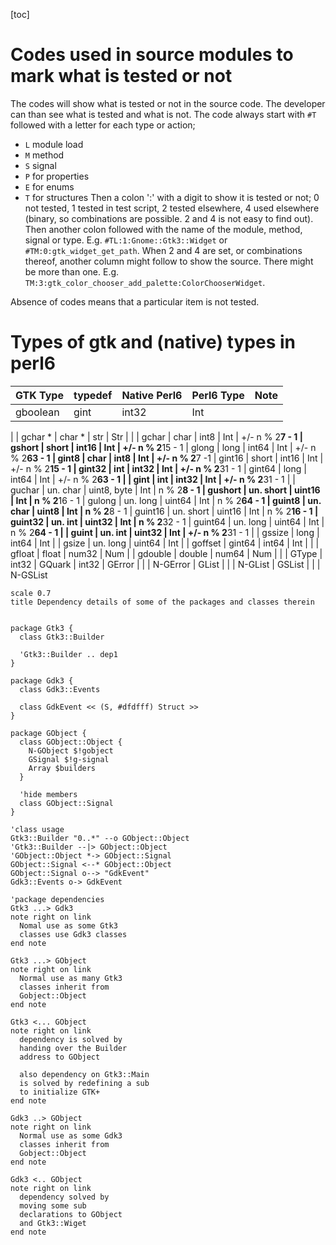 [toc]

# Codes used in source modules to mark what is tested or not

The codes will show what is tested or not in the source code. The developer can than see what is tested and what is not. The code always start with `#T` followed with a letter for each type or action;
  * `L` module load
  * `M` method
  * `S` signal
  * `P` for properties
  * `E` for enums
  * `T` for structures
Then a colon ':' with a digit to show it is tested or not; 0 not tested, 1 tested in test script, 2 tested elsewhere, 4 used elsewhere (binary, so combinations are possible. 2 and 4 is not easy to find out). Then another colon followed with the name of the module, method, signal or type. E.g. `#TL:1:Gnome::Gtk3::Widget` or `#TM:0:gtk_widget_get_path`. When 2 and 4 are set, or combinations thereof, another column might follow to show the source. There might be more than one. E.g. `TM:3:gtk_color_chooser_add_palette:ColorChooserWidget`.

Absence of codes means that a particular item is not tested.


# Types of gtk and (native) types in perl6

| GTK Type | typedef | Native Perl6 | Perl6 Type | Note |
| -------- | ------- | ------------ | ---------- | ---- |
| gboolean | gint    | int32        | Int        |
|
| gchar *  | char *  | str          | Str        |
|
| gchar    | char    | int8         | Int        | +/- n % 2**7 - 1
| gshort   | short   | int16        | Int        | +/- n % 2**15 - 1
| glong    | long    | int64        | Int        | +/- n % 2**63 - 1
| gint8    | char    | int8         | Int        | +/- n % 2**7 -1
| gint16   | short   | int16        | Int        | +/- n % 2**15 - 1
| gint32   | int     | int32        | Int        | +/- n % 2**31 - 1
| gint64   | long    | int64        | Int        | +/- n % 2**63 - 1
|
| gint     | int     | int32        | Int        | +/- n % 2**31 - 1
|
| guchar   | un. char  | uint8, byte  | Int      | n % 2**8 - 1
| gushort  | un. short | uint16       | Int      | n % 2**16 - 1
| gulong   | un. long  | uint64       | Int      | n % 2**64 - 1
| guint8   | un. char  | uint8        | Int      | n % 2**8 - 1
| guint16  | un. short | uint16       | Int      | n % 2**16 - 1
| guint32  | un. int   | uint32       | Int      | n % 2**32 - 1
| guint64  | un. long  | uint64       | Int      | n % 2**64 - 1
|
| guint    | un. int   | uint32       | Int      | +/- n % 2**31 - 1
|
| gssize   | long      | int64        | Int      |
| gsize    | un. long  | uint64       | Int      |
| goffset  | gint64    | int64        | Int      |
|
| gfloat   | float     | num32        | Num      |
| gdouble  | double    | num64        | Num      |
|
| GType    | int32
| GQuark   | int32
| GError   |           |              | N-GError
| GList    |           |              | N-GList
| GSList   |           |              | N-GSList

<!--
```plantuml
@startmindmap
scale 0.7

title GTK Class hierary
* GObject
 * GInitiallyUnowned
  * Gtk3::Widget
   * Gtk3::Misc
    * Gtk3::Entry
    * Gtk3::Image
    * Gtk3::Label
   * Gtk3::LevelBar
   * Gtk3::Container
    * ...

  * Gtk3::FileFilter

 * Gdk3::Screen
 * Gdk3::Window
 * Gdk3::Display
 * Gdk3::Device

 * Gtk3::Builder
 * Gtk3::TextBuffer
 * Gtk3::CssProvider
@endmindmap
```

```plantuml
@startmindmap
scale 0.7

title GTK Class hierary at Gtk3::Container

* Gtk3::Container
 * Gtk3::Bin
  * Gtk3::Button
   * Gtk3::ToggleButton
    * Gtk3::CheckButton
     * Gtk3::RadioButton
   * Gtk3::ColorButton

  * Gtk3::Window
   * Gtk3::Dialog
    * Gtk3::AboutDialog
    * Gtk3::FileChooserDialog

  * Gtk3::MenuItem

 * Gtk3::TextView
 * Gtk3::Paned
@endmindmap
```


```plantuml
@startmindmap
scale 0.7
title Interface classes
* GObject::Interface
 * Gtk3::FileChooser
 * Gtk3::Orientable
 * Gtk3::ColorChooser

@endmindmap
```

```plantuml
@startmindmap
scale 0.7
title Wrapped structure classes
* GObject::Boxed
 * Gtk3::Border
 * Gtk3::TextIter
 * GObject::Value
 * Gtk3::WidgetPath

@endmindmap
```
-->
<!--
```plantuml
scale 0.7
hide members
hide circle

title Standalone classes

class X

class GLib::Main
class GLib::List
class GLib::SList
class GObject::Type
class GObject::Signal

class Gtk3::Main
```
-->


```plantuml
scale 0.7
title Dependency details of some of the packages and classes therein


package Gtk3 {
  class Gtk3::Builder

  'Gtk3::Builder .. dep1
}

package Gdk3 {
  class Gdk3::Events

  class GdkEvent << (S, #dfdfff) Struct >>
}

package GObject {
  class GObject::Object {
    N-GObject $!gobject
    GSignal $!g-signal
    Array $builders
  }

  'hide members
  class GObject::Signal
}

'class usage
Gtk3::Builder "0..*" --o GObject::Object
'Gtk3::Builder --|> GObject::Object
'GObject::Object *-> GObject::Signal
GObject::Signal <--* GObject::Object
GObject::Signal o--> "GdkEvent"
Gdk3::Events o-> GdkEvent

'package dependencies
Gtk3 ...> Gdk3
note right on link
  Nomal use as some Gtk3
  classes use Gdk3 classes
end note

Gtk3 ...> GObject
note right on link
  Normal use as many Gtk3
  classes inherit from
  Gobject::Object
end note

Gtk3 <... GObject
note right on link
  dependency is solved by
  handing over the Builder
  address to GObject

  also dependency on Gtk3::Main
  is solved by redefining a sub
  to initialize GTK+
end note

Gdk3 ..> GObject
note right on link
  Normal use as some Gdk3
  classes inherit from
  Gobject::Object
end note

Gdk3 <.. GObject
note right on link
  dependency solved by
  moving some sub
  declarations to GObject
  and Gtk3::Wiget
end note
```

<!-- Restjes ...

```plantuml
scale 0.7
hide members
hide circle

'class Gui
'class GSignal
'GSignal <|-- Gtk3::Widget
'X <-* Gui


Gtk3::Bin <|-- Gtk3::Button
Gtk3::Button <|-- Gtk3::ToggleButton
Gtk3::ToggleButton <|-- Gtk3::CheckButton
Gtk3::CheckButton <|-- Gtk3::RadioButton

Gtk3::Bin <|-- Gtk3::Window
Gtk3::Window <|-- Gtk3::Dialog
Gtk3::Dialog <|-- Gtk3::AboutDialog
Gtk3::Dialog <|-- Gtk3::FileChooserDialog

Gtk3::Widget <|-- Gtk3::Label
Gtk3::Widget <|-- Gtk3::Entry

Gtk3::Container <|-- Gtk3::Bin
Gtk3::Container <|-- Gtk3::TextView
Gtk3::Widget <|-- Gtk3::Container

GInitiallyUnowned <|-- Gtk3::Widget
GObject <|-- GInitiallyUnowned

Gtk3::Bin <|-- Gtk3::MenuItem

GInitiallyUnowned <|-- Gtk3::FileFilter

```
-->
